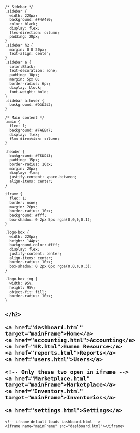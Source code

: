 <!DOCTYPE html>
<html lang="en">
<head>
  <meta charset="UTF-8">
  <meta name="viewport" content="width=device-width, initial-scale=1.0">
  
    /* Sidebar */
    .sidebar {
      width: 220px;
      background: #F4A460;
      color: black;
      display: flex;
      flex-direction: column;
      padding: 20px;
    }
    .sidebar h2 {
      margin: 0 0 20px;
      text-align: center;
    }
    .sidebar a {
      color:Black;
      text-decoration: none;
      padding: 10px;
      margin: 5px 0;
      border-radius: 6px;
      display: block;
      font-weight: bold;
    }
    .sidebar a:hover {
      background: #D3D3D3;
    }

    /* Main content */
    .main {
      flex: 1;
      background: #FAEBD7;
      display: flex;
      flex-direction: column;
    }

    .header {
      background: #F5DEB3;
      padding: 15px;
      border-radius: 10px;
      margin: 20px;
      display: flex;
      justify-content: space-between;
      align-items: center;
    }

    iframe {
      flex: 1;
      border: none;
      margin: 20px;
      border-radius: 10px;
      background: #fff;
      box-shadow: 0 2px 5px rgba(0,0,0,0.1);
    }

    .logo-box {
      width: 220px;
      height: 144px;
      background-color: #fff;
      display: flex;
      justify-content: center;
      align-items: center;
      border-radius: 10px;
      box-shadow: 0 2px 6px rgba(0,0,0,0.3);
    }

    .logo-box img {
      width: 95%;
      height: 95%;
      object-fit: fill;
      border-radius: 10px;
    }
  </style>
</head>
<body>
  <!-- Sidebar -->
  <div class="sidebar">
    <h2 class="logo-box">
     
    </h2>

    <a href="dashboard.html" target="mainFrame">Home</a>
    <a href="accounting.html">Accounting</a>
    <a href="HR.html">Human Resource</a>
    <a href="reports.html">Reports</a>
    <a href="users.html">Users</a>
    
    <!-- Only these two open in iframe -->
    <a href="Marketplace.html" target="mainFrame">Marketplace</a>
    <a href="Inventory.html" target="mainFrame">Inventories</a>
    
    <a href="settings.html">Settings</a>
  </div>

  <!-- Main content -->
  <div class="main">
    

    <!-- iframe default loads dashboard.html -->
    <iframe name="mainFrame" src="dashboard.html"></iframe>
  </div>
</body>
</html>
